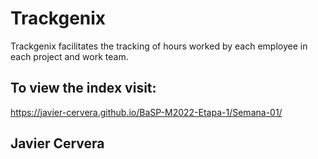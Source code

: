 # Trackgenix
Trackgenix facilitates the tracking of hours worked by each employee in each project and work team. 

## To view the index visit:
https://javier-cervera.github.io/BaSP-M2022-Etapa-1/Semana-01/

## Javier Cervera